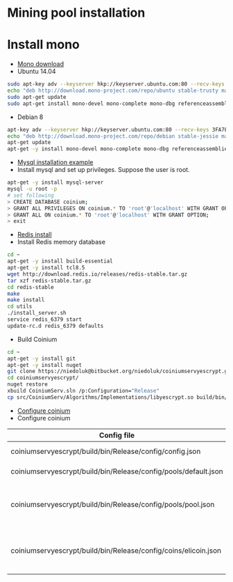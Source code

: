 Mining pool installation
====================

# Install mono


+ [Mono download](http://www.mono-project.com/download/stable/)
+ Ubuntu 14.04

```bash
sudo apt-key adv --keyserver hkp://keyserver.ubuntu.com:80 --recv-keys 3FA7E0328081BFF6A14DA29AA6A19B38D3D831EF
echo "deb http://download.mono-project.com/repo/ubuntu stable-trusty main" | sudo tee /etc/apt/sources.list.d/mono-official-stable.list
sudo apt-get update
sudo apt-get install mono-devel mono-complete mono-dbg referenceassemblies-pcl mono-xsp4 ca-certificates-mono
```
+ Debian 8
```bash
apt-key adv --keyserver hkp://keyserver.ubuntu.com:80 --recv-keys 3FA7E0328081BFF6A14DA29AA6A19B38D3D831EF
echo "deb http://download.mono-project.com/repo/debian stable-jessie main" | tee /etc/apt/sources.list.d/mono-official-stable.list
apt-get update
apt-get -y install mono-devel mono-complete mono-dbg referenceassemblies-pcl mono-xsp4 ca-certificates-mono
```
+ [Mysql installation example](https://linode.com/docs/databases/mysql/how-to-install-mysql-on-debian-8/)
+ Install mysql and set up privileges. Suppose the user is root.

```bash
apt-get -y install mysql-server
mysql -u root -p
# set following
> CREATE DATABASE coinium;
> GRANT ALL PRIVILEGES ON coinium.* TO 'root'@'localhost' WITH GRANT OPTION;
> GRANT ALL ON coinium.* TO 'root'@'localhost' WITH GRANT OPTION;
> exit
```

+ [Redis install](https://www.digitalocean.com/community/tutorials/how-to-install-and-use-redis)
+ Install Redis memory database

```bash
cd ~
apt-get -y install build-essential
apt-get -y install tcl8.5
wget http://download.redis.io/releases/redis-stable.tar.gz
tar xzf redis-stable.tar.gz
cd redis-stable
make
make install
cd utils
./install_server.sh
service redis_6379 start
update-rc.d redis_6379 defaults
```
+ Build Coinium

```bash
cd ~
apt-get -y install git
apt-get -y install nuget
git clone https://niedoluk@bitbucket.org/niedoluk/coiniumservyescrypt.git
cd coiniumservyescrypt/
nuget restore
xbuild CoiniumServ.sln /p:Configuration="Release"
cp src/CoiniumServ/Algorithms/Implementations/libyescrypt.so build/bin/Release
```
+ [Configure coinium](https://github.com/bonesoul/CoiniumServ/wiki/Configuration)
+ Configure coinium

Config file                                                             | Description                                                          | Link
------------------------------------------------------------------------|----------------------------------------------------------------------|------------------
coiniumservyescrypt/build/bin/Release/config/config.json                | General config file                                                  | [config.json](https://raw.githubusercontent.com/lukasniedoba/altcoingenerator/master/configpoolexamples/config.json)
coiniumservyescrypt/build/bin/Release/config/pools/default.json         | Main pool config                                                     | [default.json](https://raw.githubusercontent.com/lukasniedoba/altcoingenerator/master/configpoolexamples/pools/default.json)
coiniumservyescrypt/build/bin/Release/config/pools/pool.json            | Per pool config file (there could be more pools)                     | [pool.json](https://raw.githubusercontent.com/lukasniedoba/altcoingenerator/master/configpoolexamples/pools/pool.json)
coiniumservyescrypt/build/bin/Release/config/coins/elicoin.json         | Coin confuguration file. You must create this file                   | [elicoin.json](https://raw.githubusercontent.com/lukasniedoba/altcoingenerator/master/configpoolexamples/coins/elicoin.json)
